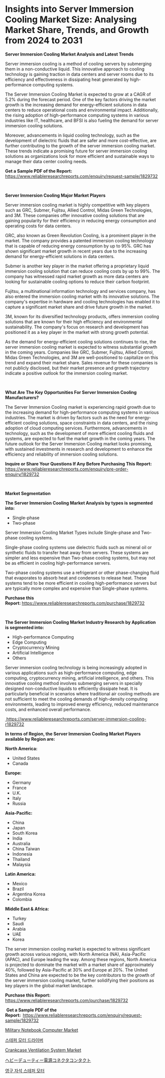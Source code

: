 <p><h1>Insights into Server Immersion Cooling Market Size: Analysing Market Share, Trends, and Growth from 2024 to 2031</h1></p><p><strong>Server Immersion Cooling Market Analysis and Latest Trends</strong></p>
<p><p>Server immersion cooling is a method of cooling servers by submerging them in a non-conductive liquid. This innovative approach to cooling technology is gaining traction in data centers and server rooms due to its efficiency and effectiveness in dissipating heat generated by high-performance computing systems.</p><p>The Server Immersion Cooling Market is expected to grow at a CAGR of 5.2% during the forecast period. One of the key factors driving the market growth is the increasing demand for energy-efficient solutions in data centers to reduce operational costs and environmental impact. Additionally, the rising adoption of high-performance computing systems in various industries like IT, healthcare, and BFSI is also fueling the demand for server immersion cooling solutions.</p><p>Moreover, advancements in liquid cooling technology, such as the development of dielectric fluids that are safer and more cost-effective, are further contributing to the growth of the server immersion cooling market. These trends indicate a promising future for server immersion cooling solutions as organizations look for more efficient and sustainable ways to manage their data center cooling needs.</p></p>
<p><strong>Get a Sample PDF of the Report:&nbsp;</strong> <a href="https://www.reliableresearchreports.com/enquiry/request-sample/1829732">https://www.reliableresearchreports.com/enquiry/request-sample/1829732</a></p>
<p>&nbsp;</p>
<p><strong>Server Immersion Cooling Major Market Players</strong></p>
<p><p>Server immersion cooling market is highly competitive with key players such as GRC, Submer, Fujitsu, Allied Control, Midas Green Technologies, and 3M. These companies offer innovative cooling solutions that are gaining popularity for their efficiency in reducing energy consumption and operating costs for data centers.</p><p>GRC, also known as Green Revolution Cooling, is a prominent player in the market. The company provides a patented immersion cooling technology that is capable of reducing energy consumption by up to 95%. GRC has shown significant market growth in recent years due to the increasing demand for energy-efficient solutions in data centers.</p><p>Submer is another key player in the market offering a proprietary liquid immersion cooling solution that can reduce cooling costs by up to 99%. The company has witnessed rapid market growth as more data centers are looking for sustainable cooling options to reduce their carbon footprint.</p><p>Fujitsu, a multinational information technology and services company, has also entered the immersion cooling market with its innovative solutions. The company's expertise in hardware and cooling technologies has enabled it to capture a significant market share and drive future growth in the market.</p><p>3M, known for its diversified technology products, offers immersion cooling solutions that are known for their high efficiency and environmental sustainability. The company's focus on research and development has positioned it as a key player in the market with strong growth potential.</p><p>As the demand for energy-efficient cooling solutions continues to rise, the server immersion cooling market is expected to witness substantial growth in the coming years. Companies like GRC, Submer, Fujitsu, Allied Control, Midas Green Technologies, and 3M are well-positioned to capitalize on this trend and expand their market share. Sales revenue for these companies is not publicly disclosed, but their market presence and growth trajectory indicate a positive outlook for the immersion cooling market.</p></p>
<p>&nbsp;</p>
<p><strong>What Are The Key Opportunities For Server Immersion Cooling Manufacturers?</strong></p>
<p><p>The Server Immersion Cooling market is experiencing rapid growth due to the increasing demand for high-performance computing systems in various industries. The market is driven by factors such as the need for energy-efficient cooling solutions, space constraints in data centers, and the rising adoption of cloud computing services. Furthermore, advancements in technology, such as the development of more efficient cooling fluids and systems, are expected to fuel the market growth in the coming years. The future outlook for the Server Immersion Cooling market looks promising, with sustained investments in research and development to enhance the efficiency and reliability of immersion cooling solutions.</p></p>
<p><strong>Inquire or Share Your Questions If Any Before Purchasing This Report:</strong> <a href="https://www.reliableresearchreports.com/enquiry/pre-order-enquiry/1829732">https://www.reliableresearchreports.com/enquiry/pre-order-enquiry/1829732</a></p>
<p>&nbsp;</p>
<p><strong>Market Segmentation</strong></p>
<p><strong>The Server Immersion Cooling Market Analysis by types is segmented into:</strong></p>
<p><ul><li>Single-phase</li><li>Two-phase</li></ul></p>
<p><p>Server Immersion Cooling Market Types include Single-phase and Two-phase cooling systems. </p><p>Single-phase cooling systems use dielectric fluids such as mineral oil or synthetic fluids to transfer heat away from servers. These systems are simpler and less expensive than Two-phase cooling systems, but may not be as efficient in cooling high-performance servers.</p><p>Two-phase cooling systems use a refrigerant or other phase-changing fluid that evaporates to absorb heat and condenses to release heat. These systems tend to be more efficient in cooling high-performance servers but are typically more complex and expensive than Single-phase systems.</p></p>
<p><strong>Purchase this Report:&nbsp;</strong><a href="https://www.reliableresearchreports.com/purchase/1829732">https://www.reliableresearchreports.com/purchase/1829732</a></p>
<p>&nbsp;</p>
<p><strong>The Server Immersion Cooling Market Industry Research by Application is segmented into:</strong></p>
<p><ul><li>High-performance Computing</li><li>Edge Computing</li><li>Cryptocurrency Mining</li><li>Artificial Intelligence</li><li>Others</li></ul></p>
<p><p>Server immersion cooling technology is being increasingly adopted in various applications such as high-performance computing, edge computing, cryptocurrency mining, artificial intelligence, and others. This innovative cooling method involves submerging servers in specially designed non-conductive liquids to efficiently dissipate heat. It is particularly beneficial in scenarios where traditional air cooling methods are not sufficient to meet the cooling demands of high-density computing environments, leading to improved energy efficiency, reduced maintenance costs, and enhanced overall performance.</p></p>
<p><a href="https://www.reliableresearchreports.com/server-immersion-cooling-r1829732">&nbsp;https://www.reliableresearchreports.com/server-immersion-cooling-r1829732</a></p>
<p><strong>In terms of Region, the Server Immersion Cooling Market Players available by Region are:</strong></p>
<p>
    <p> <strong> North America: </strong>
        <ul>
            <li>United States</li>
            <li>Canada</li>
        </ul>
        </p> 
    <p> <strong> Europe: </strong>
        <ul>
            <li>Germany</li>
            <li>France</li>
            <li>U.K.</li>
            <li>Italy</li>
            <li>Russia</li>
        </ul>
        </p> 
    <p> <strong> Asia-Pacific: </strong>
        <ul>
            <li>China</li>
            <li>Japan</li>
            <li>South Korea</li>
            <li>India</li>
            <li>Australia</li>
            <li>China Taiwan</li>
            <li>Indonesia</li>
            <li>Thailand</li>
            <li>Malaysia</li>
        </ul>
        </p> 
    <p> <strong> Latin America: </strong>
        <ul>
            <li>Mexico</li>
            <li>Brazil</li>
            <li>Argentina Korea</li>
            <li>Colombia</li>
        </ul>
        </p> 
    <p> <strong> Middle East & Africa: </strong>
        <ul>
            <li>Turkey</li>
            <li>Saudi</li>
            <li>Arabia</li>
            <li>UAE</li>
            <li>Korea</li>
        </ul>
    </p>
    </p>
<p><p>The server immersion cooling market is expected to witness significant growth across various regions, with North America (NA), Asia-Pacific (APAC), and Europe leading the way. Among these regions, North America is projected to dominate the market with a market share of approximately 40%, followed by Asia-Pacific at 30% and Europe at 20%. The United States and China are expected to be the key contributors to the growth of the server immersion cooling market, further solidifying their positions as key players in the global market landscape.</p></p>
<p><strong>Purchase this Report: </strong><a href="https://www.reliableresearchreports.com/purchase/1829732">https://www.reliableresearchreports.com/purchase/1829732</a></p>
<p>&nbsp;<strong>Get a Sample PDF of the Report:&nbsp;&nbsp;</strong><a href="https://www.reliableresearchreports.com/enquiry/request-sample/1829732">https://www.reliableresearchreports.com/enquiry/request-sample/1829732</a></p>
<p><strong></strong></p>
<p><p><a href="https://github.com/nathandecarvalho/Market-Research-Report-List-3/blob/main/military-notebook-computer-market.md">Military Notebook Computer Market</a></p><p><a href="https://github.com/vsoq0zknh59/Market-Research-Report-List-1/blob/main/211198834426.md">스테퍼 모터 드라이버</a></p><p><a href="https://github.com/julyju69/Market-Research-Report-List-3/blob/main/crankcase-ventilation-system-market.md">Crankcase Ventilation System Market</a></p><p><a href="https://github.com/mm14022023/Market-Research-Report-List-1/blob/main/569086738211.md">ヘビーデューティー電源コネクタコンタクト</a></p><p><a href="https://github.com/Tristiarton768456/Market-Research-Report-List-1/blob/main/892326834427.md">영구 자석 스테퍼 모터</a></p></p>